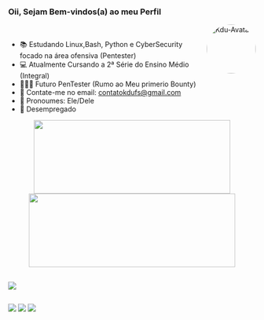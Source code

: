 ### Oii, Sejam Bem-vindos(a) ao meu Perfil

<img align="right" alt="Kdu-Avatar" height="100" width="100" style="border-radius:50px;" src="https://media.discordapp.net/attachments/935729733319131216/1000284326375718952/WhatsApp_Image_2022-07-22_at_23.54.53.jpeg?width=228&height=227"><br>

- 📚 Estudando Linux,Bash, Python e CyberSecurity focado na área ofensiva (Pentester)
- 💻 Atualmente Cursando a 2ª Série do Ensino Médio (Integral)
- 🕵🏼‍♂️ Futuro PenTester (Rumo ao Meu primerio Bounty)
- 📩 Contate-me no email: contatokdufs@gmail.com
- 👥 Pronoumes: Ele/Dele
- 💼 Desempregado
   
 <div align="center">
  <a href="https://github.com/Kdufs">
  <img height="150em" width="400" src="https://github-readme-stats.vercel.app/api?username=Kdufs&show_icons=true&theme=dark&include_all_commits=true&count_private=true"/>
  <img height="150em" width="420" src="https://github-readme-stats.vercel.app/api/top-langs/?username=Kdufs&layout=compact&langs_count=7&theme=dark"/>
</div>
  
  ##
<a href="https://tryhackme.com/p/kdufs"><img src="https://tryhackme-badges.s3.amazonaws.com/kdufs.png" target="_blank"></a><br>
  ##
  <div>
  <a href="mailto:contatokdufs@gmail.com"><img src="https://img.shields.io/badge/-Gmail-%23333?style=for-the-badge&logo=gmail&logoColor=white" target="_blank"></a>
  <a href="https://instagram.com/kdufs.ctf" target="_blank"><img src="https://img.shields.io/badge/-Instagram-%23E4405F?style=for-the-badge&logo=instagram&logoColor=white" target="_blank"></a>
  <a href="https://www.linkedin.com/in/eduardo-lima-a21a93239/" target="_blank"><img src="https://img.shields.io/badge/LinkedIn-0077B5?style=for-the-badge&logo=linkedin&logoColor=white" target="_blank"></a>
  </div>
